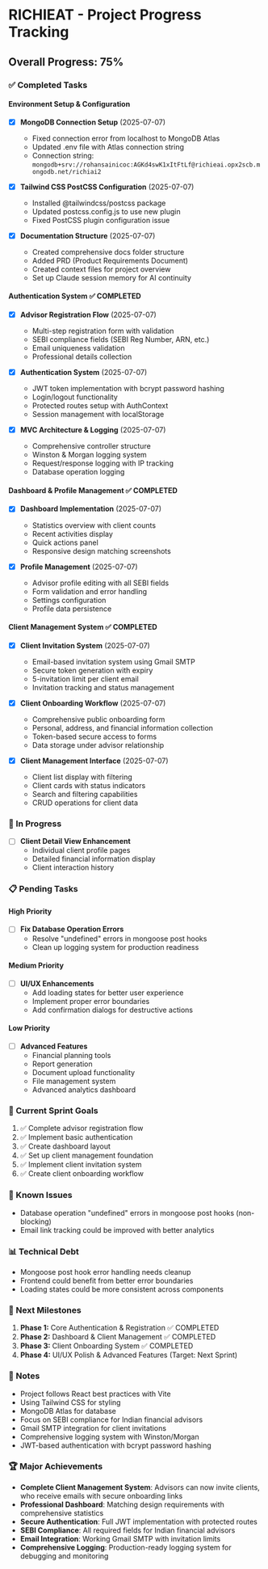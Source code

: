 # RICHIEAT - Project Progress Tracking

## Overall Progress: 75%

### ✅ Completed Tasks

#### Environment Setup & Configuration
- [x] **MongoDB Connection Setup** (2025-07-07)
  - Fixed connection error from localhost to MongoDB Atlas
  - Updated .env file with Atlas connection string
  - Connection string: `mongodb+srv://rohansainicoc:AGKd4swK1xItFtLf@richieai.opx2scb.mongodb.net/richiai2`

- [x] **Tailwind CSS PostCSS Configuration** (2025-07-07)
  - Installed @tailwindcss/postcss package
  - Updated postcss.config.js to use new plugin
  - Fixed PostCSS plugin configuration issue

- [x] **Documentation Structure** (2025-07-07)
  - Created comprehensive docs folder structure
  - Added PRD (Product Requirements Document)
  - Created context files for project overview
  - Set up Claude session memory for AI continuity

#### Authentication System ✅ COMPLETED
- [x] **Advisor Registration Flow** (2025-07-07)
  - Multi-step registration form with validation
  - SEBI compliance fields (SEBI Reg Number, ARN, etc.)
  - Email uniqueness validation
  - Professional details collection

- [x] **Authentication System** (2025-07-07)
  - JWT token implementation with bcrypt password hashing
  - Login/logout functionality
  - Protected routes setup with AuthContext
  - Session management with localStorage

- [x] **MVC Architecture & Logging** (2025-07-07)
  - Comprehensive controller structure
  - Winston & Morgan logging system
  - Request/response logging with IP tracking
  - Database operation logging

#### Dashboard & Profile Management ✅ COMPLETED
- [x] **Dashboard Implementation** (2025-07-07)
  - Statistics overview with client counts
  - Recent activities display
  - Quick actions panel
  - Responsive design matching screenshots

- [x] **Profile Management** (2025-07-07)
  - Advisor profile editing with all SEBI fields
  - Form validation and error handling
  - Settings configuration
  - Profile data persistence

#### Client Management System ✅ COMPLETED
- [x] **Client Invitation System** (2025-07-07)
  - Email-based invitation system using Gmail SMTP
  - Secure token generation with expiry
  - 5-invitation limit per client email
  - Invitation tracking and status management

- [x] **Client Onboarding Workflow** (2025-07-07)
  - Comprehensive public onboarding form
  - Personal, address, and financial information collection
  - Token-based secure access to forms
  - Data storage under advisor relationship

- [x] **Client Management Interface** (2025-07-07)
  - Client list display with filtering
  - Client cards with status indicators
  - Search and filtering capabilities
  - CRUD operations for client data

### 🔄 In Progress
- [ ] **Client Detail View Enhancement**
  - Individual client profile pages
  - Detailed financial information display
  - Client interaction history

### 📋 Pending Tasks

#### High Priority
- [ ] **Fix Database Operation Errors**
  - Resolve "undefined" errors in mongoose post hooks
  - Clean up logging system for production readiness

#### Medium Priority
- [ ] **UI/UX Enhancements**
  - Add loading states for better user experience
  - Implement proper error boundaries
  - Add confirmation dialogs for destructive actions

#### Low Priority
- [ ] **Advanced Features**
  - Financial planning tools
  - Report generation
  - Document upload functionality
  - File management system
  - Advanced analytics dashboard

### 🎯 Current Sprint Goals
1. ✅ Complete advisor registration flow
2. ✅ Implement basic authentication
3. ✅ Create dashboard layout
4. ✅ Set up client management foundation
5. ✅ Implement client invitation system
6. ✅ Create client onboarding workflow

### 🚧 Known Issues
- Database operation "undefined" errors in mongoose post hooks (non-blocking)
- Email link tracking could be improved with better analytics

### 📊 Technical Debt
- Mongoose post hook error handling needs cleanup
- Frontend could benefit from better error boundaries
- Loading states could be more consistent across components

### 🔮 Next Milestones
1. **Phase 1:** Core Authentication & Registration ✅ COMPLETED
2. **Phase 2:** Dashboard & Client Management ✅ COMPLETED
3. **Phase 3:** Client Onboarding System ✅ COMPLETED
4. **Phase 4:** UI/UX Polish & Advanced Features (Target: Next Sprint)

### 📝 Notes
- Project follows React best practices with Vite
- Using Tailwind CSS for styling
- MongoDB Atlas for database
- Focus on SEBI compliance for Indian financial advisors
- Gmail SMTP integration for client invitations
- Comprehensive logging system with Winston/Morgan
- JWT-based authentication with bcrypt password hashing

### 🏆 Major Achievements
- **Complete Client Management System**: Advisors can now invite clients, who receive emails with secure onboarding links
- **Professional Dashboard**: Matching design requirements with comprehensive statistics
- **Secure Authentication**: Full JWT implementation with protected routes
- **SEBI Compliance**: All required fields for Indian financial advisors
- **Email Integration**: Working Gmail SMTP with invitation limits
- **Comprehensive Logging**: Production-ready logging system for debugging and monitoring